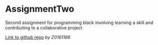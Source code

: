 # AssignmentTwo
Second assignment for programming black involving learning a skill and contributing to a collaborative project

[Link to github repo](https://github.com/AitchAtDU/AssignmentTwo/) *by Z0161166*
